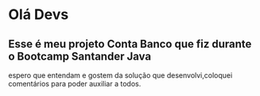 # Olá Devs

## Esse é meu projeto Conta Banco que fiz durante o Bootcamp Santander Java

espero que entendam e gostem da solução que desenvolvi,coloquei comentários para poder auxiliar a todos.
